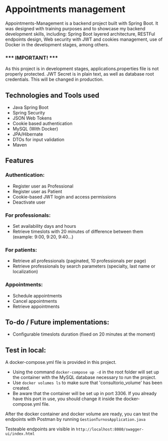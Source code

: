 # Appointments management

Appointments-Management is a backend project built with Spring Boot. It was designed with training purposes and to showcase my backend development skills, including: Spring Boot layered architecture, RESTFul endpoints design, Web security with JWT and cookies management, use of Docker in the development stages, among others.

### *** IMPORTANT! ***
As this project is in development stages, applications.properties file is not properly protected. 
JWT Secret is in plain text, as well as database root credentials. 
This will be changed in production.

## Technologies and Tools used
- Java Spring Boot
- Spring Security
- JSON Web Tokens
- Cookie based authentication
- MySQL (With Docker)
- JPA/Hibernate
- DTOs for input validation
- Maven

## Features
### Authentication:
- Register user as Professional
- Register user as Patient
- Cookie-based JWT login and access permissions
- Deactivate user

### For professionals:
- Set availability days and hours
- Retrieve timeslots with 20 minutes of difference between them (example: 9:00, 9:20, 9:40...)

### For patients:
- Retrieve all professionals (paginated, 10 professionals per page)
- Retrieve professionals by search parameters (specialty, last name or localization)

### Appointments:
- Schedule appointments
- Cancel appointments
- Retrieve appointments

## To-do / Future implementations:
- Configurable timeslots duration (fixed on 20 minutes at the moment)


## Test in local:
A docker-compose.yml file is provided in this project. 
- Using the command `docker-compose up -d` in the root folder will set up the container with the MySQL database necessary to run the project. 
- Use `docker volumes ls` to make sure that 'consultorio_volume' has been created.
- Be aware that the container will be set up in port 3306. If you already have this port in use, you should change it inside the docker-compose.yml file.

After the docker container and docker volume are ready, you can test the endpoints with Postman by running `GestionTurnosApplication.java`

Testeable endpoints are visible in 
`http://localhost:8080/swagger-ui/index.html`
   

